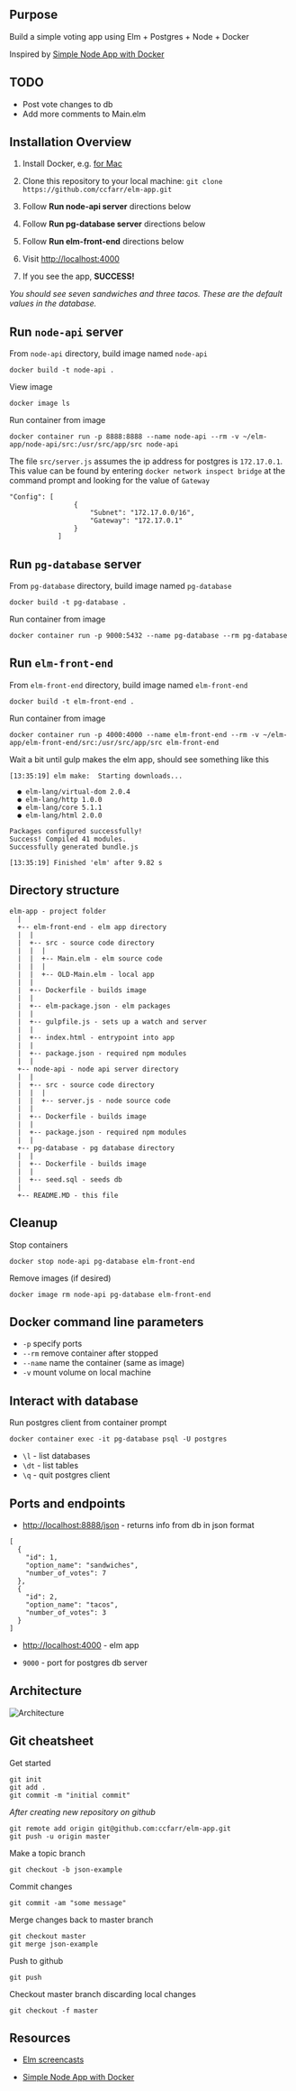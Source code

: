 ## Purpose

Build a simple voting app using Elm + Postgres + Node + Docker  

Inspired by [Simple Node App with Docker](https://github.com/codeschool/WatchUsBuild-SimpleNodeAppWithDocker.git)

## TODO

- Post vote changes to db
- Add more comments to Main.elm

## Installation Overview

1. Install Docker, e.g. [for Mac](https://store.docker.com/editions/community/docker-ce-desktop-mac)

2. Clone this repository to your local machine: `git clone https://github.com/ccfarr/elm-app.git`

3. Follow **Run node-api server** directions below

4. Follow **Run pg-database server** directions below

5. Follow **Run elm-front-end** directions below

6. Visit [http://localhost:4000](http://localhost:4000)

7. If you see the app, **SUCCESS!**

*You should see seven sandwiches and three tacos. These are the default values in the database.*

## Run `node-api` server

From `node-api` directory, build image named `node-api`
```
docker build -t node-api .
```

View image
```
docker image ls
```

Run container from image
```
docker container run -p 8888:8888 --name node-api --rm -v ~/elm-app/node-api/src:/usr/src/app/src node-api
```

The file `src/server.js` assumes the ip address for postgres is `172.17.0.1`. This value can be found by entering `docker network inspect bridge` at the command prompt and looking for the value of `Gateway`

```
"Config": [
                {
                    "Subnet": "172.17.0.0/16",
                    "Gateway": "172.17.0.1"
                }
            ]
```

## Run `pg-database` server

From `pg-database` directory, build image named `pg-database`
```
docker build -t pg-database .
```

Run container from image
```
docker container run -p 9000:5432 --name pg-database --rm pg-database
```

## Run `elm-front-end`

From `elm-front-end` directory, build image named `elm-front-end`
```
docker build -t elm-front-end .
```

Run container from image
```
docker container run -p 4000:4000 --name elm-front-end --rm -v ~/elm-app/elm-front-end/src:/usr/src/app/src elm-front-end
```

Wait a bit until gulp makes the elm app, should see something like this
```
[13:35:19] elm make:  Starting downloads...

  ● elm-lang/virtual-dom 2.0.4
  ● elm-lang/http 1.0.0
  ● elm-lang/core 5.1.1
  ● elm-lang/html 2.0.0

Packages configured successfully!
Success! Compiled 41 modules.
Successfully generated bundle.js

[13:35:19] Finished 'elm' after 9.82 s
```

## Directory structure

```
elm-app - project folder
  |
  +-- elm-front-end - elm app directory
  |  |
  |  +-- src - source code directory
  |  |  |
  |  |  +-- Main.elm - elm source code
  |  |  |
  |  |  +-- OLD-Main.elm - local app
  |  |
  |  +-- Dockerfile - builds image
  |  |
  |  +-- elm-package.json - elm packages
  |  |
  |  +-- gulpfile.js - sets up a watch and server
  |  |
  |  +-- index.html - entrypoint into app
  |  |
  |  +-- package.json - required npm modules
  |  |
  +-- node-api - node api server directory
  |  |
  |  +-- src - source code directory
  |  |  |
  |  |  +-- server.js - node source code
  |  |
  |  +-- Dockerfile - builds image
  |  |
  |  +-- package.json - required npm modules
  |  |
  +-- pg-database - pg database directory
  |  |
  |  +-- Dockerfile - builds image
  |  |
  |  +-- seed.sql - seeds db
  |
  +-- README.MD - this file
```

## Cleanup

Stop containers

```
docker stop node-api pg-database elm-front-end
```

Remove images (if desired)

```
docker image rm node-api pg-database elm-front-end
```

## Docker command line parameters

* `-p` specify ports
* `--rm` remove container after stopped
* `--name` name the container (same as image)
* `-v` mount volume on local machine

## Interact with database

Run postgres client from container prompt
```
docker container exec -it pg-database psql -U postgres
```

* `\l` - list databases
* `\dt` - list tables
* `\q` - quit postgres client

## Ports and endpoints

* [http://localhost:8888/json](http://localhost:8888/json) - returns info from db in json format

```
[
  {
    "id": 1,
    "option_name": "sandwiches",
    "number_of_votes": 7
  },
  {
    "id": 2,
    "option_name": "tacos",
    "number_of_votes": 3
  }
]
```

* [http://localhost:4000](http://localhost:4000) - elm app

* `9000` - port for postgres db server

## Architecture

![Architecture](architecture.png)

## Git cheatsheet

Get started
```
git init
git add .
git commit -m "initial commit"
```

*After creating new repository on github*
```
git remote add origin git@github.com:ccfarr/elm-app.git
git push -u origin master
```

Make a topic branch
```
git checkout -b json-example
```

Commit changes
```
git commit -am "some message"
```

Merge changes back to master branch
```
git checkout master
git merge json-example
```

Push to github
```
git push
```

Checkout master branch discarding local changes
```
git checkout -f master
```

## Resources

* [Elm screencasts](http://knowthen.com)

* [Simple Node App with Docker](https://github.com/codeschool/WatchUsBuild-SimpleNodeAppWithDocker.git)
